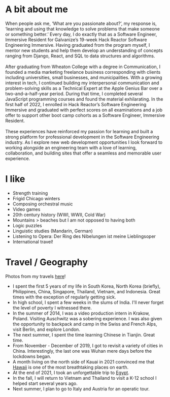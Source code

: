 
# A bit about me

When people ask me, ‘What are you passionate about?’, my response is, ‘learning and using that knowledge to solve problems that make someone or something better.’ Every day, I do exactly that as a Software Engineer, Immersive Resident for Galvanize’s 19-week Hack Reactor Software Engineering Immersive. Having graduated from the program myself, I mentor new students and help them develop an understanding of concepts ranging from Django, React, and SQL to data structures and algorithms.
<br/>
<br/>
After graduating from Wheaton College with a degree in Communication, I founded a media marketing freelance business corresponding with clients including universities, small businesses, and municipalities. With a growing interest in tech, I continued building my interpersonal communication and problem-solving skills as a Technical Expert at the Apple Genius Bar over a two-and-a-half-year period. During that time, I completed several JavaScript programming courses and found the material exhilarating. In the first half of 2022, I enrolled in Hack Reactor’s Software Engineering Immersive and graduated with perfect scores on all examinations and a job offer to support other boot camp cohorts as a Software Engineer, Immersive Resident.
<br/>
<br/>
These experiences have reinforced my passion for learning and built a strong platform for professional development in the Software Engineering industry. As I explore new web development opportunities I look forward to working alongside an engineering team with a love of learning, collaboration, and building sites that offer a seamless and memorable user experience.

# I like

- Strength training
- Frigid Chicago winters
- Composing orchestral music
- Video games
- 20th century history (WWI, WWII, Cold War)
- Mountains > beaches but I am not opposed to having both
- Logic puzzles
- Linguistic studies (Mandarin, German)
- Listening to Opera: Der Ring des Nibelungen ist meine Lieblingsoper
- International travel!

# Travel / Geography

Photos from my travels [here](https://photos.app.goo.gl/Q1XL2w69a4iJ41SR8)!

- I spent the first 5 years of my life in South Korea, North Korea (briefly), Philippines, China, Singapore, Thailand, Vietnam, and Indonesia. Great times with the exception of regularly getting sick.
- In high school, I spent a few weeks in the slums of India. I'll never forget the level of poverty I witnessed there.
- In the summer of 2014, I was a video production intern in Krakow, Poland. Visiting Auschwitz was a sobering experience. I was also given the opportunity to backpack and camp in the Swiss and French Alps, visit Berlin, and explore London.
- The next summer, I spent the time learning Chinese in Tianjin. Great time.
- From November - December of 2019, I got to revisit a variety of cities in China. Interestingly, the last one was Wuhan mere days before the lockdowns began.
- A month living on the north side of Kauai in 2021 convinced me that [Hawaii](https://www.youtube.com/watch?v=YsfReUXgoZY) is one of the most breathtaking places on earth.
- At the end of 2021, I took an unforgettable trip to [Egypt](https://youtu.be/jw5NMPWivjc).
- In the fall, I will return to Vietnam and Thailand to visit a K-12 school I helped start several years ago.
- Next summer, I plan to go to Italy and Austria for an operatic tour.
